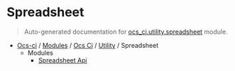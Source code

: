 # Spreadsheet

> Auto-generated documentation for [ocs_ci.utility.spreadsheet](https://github.com/gklein/ocs-ci/blob/master/ocs_ci/utility/spreadsheet/__init__.py) module.

- [Ocs-ci](../../../README.md#ocs-ci) / [Modules](../../../MODULES.md#ocs-ci-modules) / [Ocs Ci](../../index.md#ocs-ci) / [Utility](../index.md#utility) / Spreadsheet
    - Modules
        - [Spreadsheet Api](spreadsheet_api.md#spreadsheet-api)
